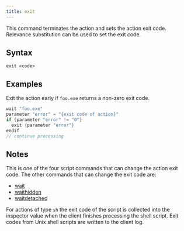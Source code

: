 ```yaml
---
title: exit
---
```


This command terminates the action and sets the action exit code. Relevance
substitution can be used to set the exit code.

## Syntax

    exit <code>

## Examples

Exit the action early if `foo.exe` returns a non-zero exit code.

```actionscript
wait "foo.exe"
parameter "error" = "{exit code of action}"
if {parameter "error" != "0"}
  exit {parameter "error"}
endif
// continue processing
```

## Notes

This is one of the four script commands that can change the action exit code.
The other commands that can change the exit code are:

* [wait](../execution/wait.html)
* [waithidden](../execution/waithidden.html)
* [waitdetached](../execution/waitdetached.html)

For actions of type `sh` the exit code of the script is collected into the
inspector value when the client finishes processing the shell script. Exit codes
from Unix shell scripts are written to the client log.
